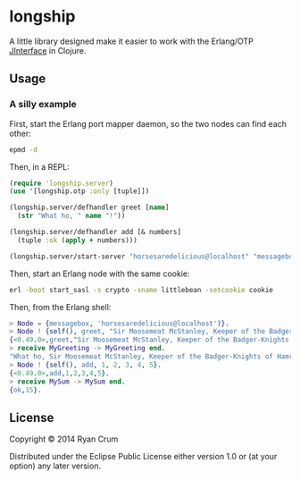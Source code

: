 # longship

A little library designed make it easier to work with the Erlang/OTP [JInterface](http://www.erlang.org/doc/apps/jinterface/jinterface_users_guide.html) in Clojure.

## Usage

### A silly example

First, start the Erlang port mapper daemon, so the two nodes can find each other:

```bash
epmd -d
```

Then, in a REPL:

```clojure
(require 'longship.server)
(use '[longship.otp :only [tuple]])

(longship.server/defhandler greet [name]
  (str "What ho, " name "!"))

(longship.server/defhandler add [& numbers]
  (tuple :ok (apply + numbers)))

(longship.server/start-server "horsesaredelicious@localhost" "messagebox" "cookie")
```

Then, start an Erlang node with the same cookie:

```bash
erl -boot start_sasl -s crypto -sname littlebean -setcookie cookie
```

Then, from the Erlang shell:

```erlang
> Node = {messagebox, 'horsesaredelicious@localhost')}.
> Node ! {self(), greet, "Sir Moosemeat McStanley, Keeper of the Badger-Knights of Hamramnon"}.
{<0.49.0>,greet,"Sir Moosemeat McStanley, Keeper of the Badger-Knights of Hamramnon"}
> receive MyGreeting -> MyGreeting end.
"What ho, Sir Moosemeat McStanley, Keeper of the Badger-Knights of Hamramnon!"
> Node ! {self(), add, 1, 2, 3, 4, 5}.
{<0.49.0>,add,1,2,3,4,5}.
> receive MySum -> MySum end.
{ok,15}.
```

## License

Copyright © 2014 Ryan Crum

Distributed under the Eclipse Public License either version 1.0 or (at
your option) any later version.
